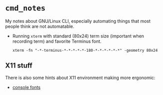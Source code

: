 # `cmd_notes`
My notes about GNU/Linux CLI,
especially automating things that most people think are not automatable.

  * Running `xterm` with standard (80x24) term size
    (important when recording term)
    and favorite Terminus font.

    ```shell
    xterm -fn "-*-terminus-*-*-*-*-*-180-*-*-*-*-*-*" -geometry 80x24
    ```

## X11 stuff
There is also some hints about X11 environment making more ergonomic:

  * [console fonts](./fonts.md)
